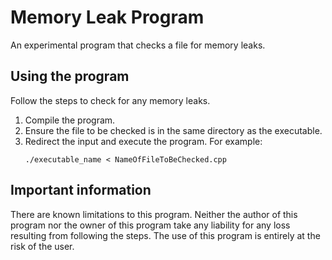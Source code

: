 # Memory Leak Program
An experimental program that checks a file for memory leaks.


## Using the program

Follow the steps to check for any memory leaks.
1. Compile the program.
2. Ensure the file to be checked is in the same directory as the executable.
3. Redirect the input and execute the program. For example:
      ``` shell
      ./executable_name < NameOfFileToBeChecked.cpp
      ```




## Important information
There are known limitations to this program. Neither the author of this program nor the owner of
this program take any liability for any loss resulting from following the steps. The use of this program is
entirely at the risk of the user.
